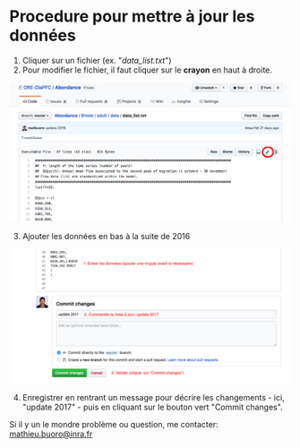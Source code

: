 Procedure pour mettre à jour les données
======

1. Cliquer sur un fichier (ex. "*data_list.txt*") 
2. Pour modifier le fichier, il faut cliquer sur le **crayon** en haut à droite.

![photo1](shot1.png)

3. Ajouter les données en bas à la suite de 2016

![photo1](shot2.png)

4. Enregistrer en rentrant un message pour décrire les changements - ici, "update 2017" - puis en cliquant sur le bouton vert "Commit changes".

Si il y un le mondre problème ou question, me contacter: mathieu.buoro@inra.fr
